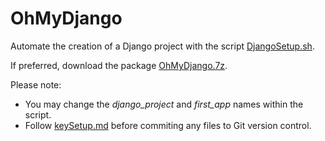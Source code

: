 # OhMyDjango

Automate the creation of a Django project with the script [DjangoSetup.sh](/OhMyDjango/scripts/DjangoSetup.sh).

If preferred, download the package [OhMyDjango.7z](/OhMyDjango/package/OhMyDjango.7z).

Please note:

- You may change the *django_project* and *first_app* names within the script.
- Follow [keySetup.md](/OhMyDjango/docs/keySetup.md) before commiting any files to Git version control.




